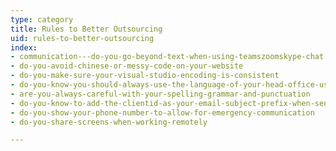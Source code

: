 ```yaml
---
type: category
title: Rules to Better Outsourcing
uid: rules-to-better-outsourcing
index:
- communication---do-you-go-beyond-text-when-using-teamszoomskype-chat
- do-you-avoid-chinese-or-messy-code-on-your-website
- do-you-make-sure-your-visual-studio-encoding-is-consistent
- do-you-know-you-should-always-use-the-language-of-your-head-office-usually-english
- are-you-always-careful-with-your-spelling-grammar-and-punctuation
- do-you-know-to-add-the-clientid-as-your-email-subject-prefix-when-sending-an-email-regarding-a-client
- do-you-show-your-phone-number-to-allow-for-emergency-communication
- do-you-share-screens-when-working-remotely

---
```




